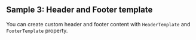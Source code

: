 ## Sample 3: Header and Footer template

You can create custom header and footer content with `HeaderTemplate` and `FooterTemplate` property.